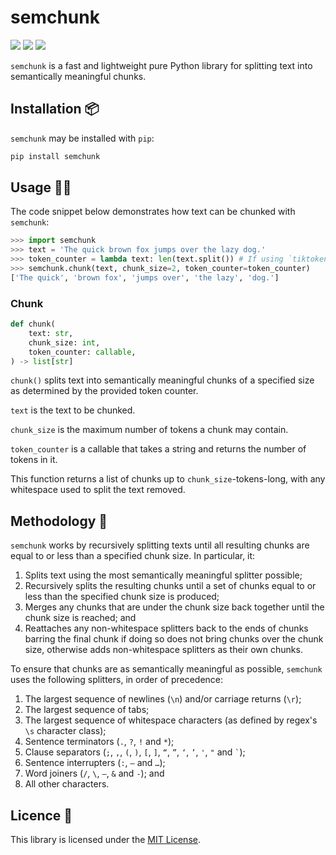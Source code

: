# semchunk
<a href="https://pypi.org/project/semchunk/" alt="PyPI Version"><img src="https://img.shields.io/pypi/v/semchunk"></a> <a href="https://github.com/umarbutler/semchunk/actions/workflows/ci.yml" alt="Build Status"><img src="https://img.shields.io/github/actions/workflow/status/umarbutler/semchunk/ci.yml?branch=main"></a> <a href="https://app.codecov.io/gh/umarbutler/semchunk" alt="Code Coverage"><img src="https://img.shields.io/codecov/c/github/umarbutler/semchunk"></a> <!-- <a href="https://pypistats.org/packages/semchunk" alt="Downloads"><img src="https://img.shields.io/pypi/dm/semchunk"></a> -->

`semchunk` is a fast and lightweight pure Python library for splitting text into semantically meaningful chunks.

## Installation 📦
`semchunk` may be installed with `pip`:
```bash
pip install semchunk
```

## Usage 👩‍💻
The code snippet below demonstrates how text can be chunked with `semchunk`:

```python
>>> import semchunk
>>> text = 'The quick brown fox jumps over the lazy dog.'
>>> token_counter = lambda text: len(text.split()) # If using `tiktoken`, you may replace this with `token_counter = lambda text: len(tiktoken.encoding_for_model(model).encode(text))`.
>>> semchunk.chunk(text, chunk_size=2, token_counter=token_counter)
['The quick', 'brown fox', 'jumps over', 'the lazy', 'dog.']
```

### Chunk
```python
def chunk(
    text: str,
    chunk_size: int,
    token_counter: callable,
) -> list[str]
```

`chunk()` splits text into semantically meaningful chunks of a specified size as determined by the provided token counter.

`text` is the text to be chunked.

`chunk_size` is the maximum number of tokens a chunk may contain.

`token_counter` is a callable that takes a string and returns the number of tokens in it.

This function returns a list of chunks up to `chunk_size`-tokens-long, with any whitespace used to split the text removed.

## Methodology 🔬
`semchunk` works by recursively splitting texts until all resulting chunks are equal to or less than a specified chunk size. In particular, it:
1. Splits text using the most semantically meaningful splitter possible;
1. Recursively splits the resulting chunks until a set of chunks equal to or less than the specified chunk size is produced;
1. Merges any chunks that are under the chunk size back together until the chunk size is reached; and
1. Reattaches any non-whitespace splitters back to the ends of chunks barring the final chunk if doing so does not bring chunks over the chunk size, otherwise adds non-whitespace splitters as their own chunks.

To ensure that chunks are as semantically meaningful as possible, `semchunk` uses the following splitters, in order of precedence:
1. The largest sequence of newlines (`\n`) and/or carriage returns (`\r`);
1. The largest sequence of tabs;
1. The largest sequence of whitespace characters (as defined by regex's `\s` character class);
1. Sentence terminators (`.`, `?`, `!` and `*`);
1. Clause separators (`;`, `,`, `(`, `)`, `[`, `]`, `“`, `”`, `‘`, `’`, `'`, `"` and `` ` ``);
1. Sentence interrupters (`:`, `—` and `…`);
1. Word joiners (`/`, `\`, `–`, `&` and `-`); and
1. All other characters.

## Licence 📄
This library is licensed under the [MIT License](https://github.com/umarbutler/semchunk/blob/main/LICENSE).
